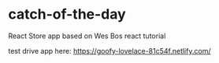 # catch-of-the-day

React Store app based on Wes Bos react tutorial

test drive app here: https://goofy-lovelace-81c54f.netlify.com/
